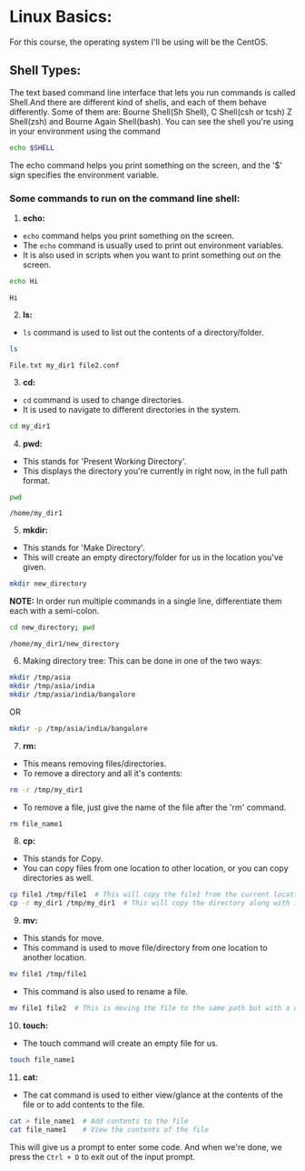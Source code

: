 # Linux Basics:
For this course, the operating system I'll be using will be the CentOS.

## Shell Types:
The text based command line interface that lets you run commands is called Shell.And there are different kind of shells, and each of them behave differently. Some of them are: Bourne Shell(Sh Shell), C Shell(csh or tcsh) Z Shell(zsh) and Bourne Again Shell(bash).
You can see the shell you're using in your environment using the command
```bash
echo $SHELL
```
The echo command helps you print something on the screen, and the '$' sign specifies the environment variable.

### Some commands to run on the command line shell:
1. **echo:**
* `echo` command helps you print something on the screen.
* The `echo` command is usually used to print out environment variables.
* It is also used in scripts when you want to print something out on the screen.
```bash
echo Hi
```
```output
Hi
```

2. **ls:**
* `ls` command is used to list out the contents of a directory/folder.
```bash
ls
```
```output
File.txt my_dir1 file2.conf
```

3. **cd:**
* `cd` command is used to change directories.
* It is used to navigate to different directories in the system.
```bash
cd my_dir1
```

4. **pwd:**
* This stands for 'Present Working Directory'.
* This displays the directory you're currently in right now, in the full path format.
```bash
pwd
```
```output
/home/my_dir1
```

5. **mkdir:**
* This stands for 'Make Directory'.
* This will create an empty directory/folder for us in the location you've given.
```bash
mkdir new_directory
```

**NOTE:** In order run multiple commands in a single line, differentiate them each with a semi-colon.
```bash
cd new_directory; pwd
```
```output
/home/my_dir1/new_directory
```

6. Making directory tree:
This can be done in one of the two ways:
```bash
mkdir /tmp/asia
mkdir /tmp/asia/india
mkdir /tmp/asia/india/bangalore
```
OR
```bash
mkdir -p /tmp/asia/india/bangalore
```

7. **rm:**
* This means removing files/directories.
* To remove a directory and all it's contents:
```bash
rm -r /tmp/my_dir1
```
* To remove a file, just give the name of the file after the 'rm' command.
```bash
rm file_name1
```

8. **cp:**
* This stands for Copy.
* You can copy files from one location to other location, or you can copy directories as well.
```bash
cp file1 /tmp/file1  # This will copy the file1 from the current location to the '/tmp' directory
cp -r my_dir1 /tmp/my_dir1  # This will copy the directory along with it's contents from the current directory to the '/tmp' directory
```
9. **mv:**
* This stands for move.
* This command is used to move file/directory from one location to another location.
```bash
mv file1 /tmp/file1
```
* This command is also used to rename a file.
```bash
mv file1 file2  # This is moving the file to the same path but with a different name.
```

10. **touch:**
* The touch command will create an empty file for us.
```bash
touch file_name1
```

11. **cat:**
* The cat command is used to either view/glance at the contents of the file or to add contents to the file.
```bash
cat > file_name1  # Add contents to the file
cat file_name1    # View the contents of the file
```
This will give us a prompt to enter some code. And when we're done, we press the `Ctrl + D` to exit out of the input prompt.
